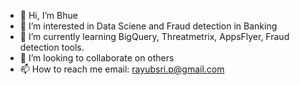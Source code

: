 - 👋 Hi, I’m Bhue
- 👀 I’m interested in Data Sciene and Fraud detection in Banking
- 🌱 I’m currently learning BigQuery, Threatmetrix, AppsFlyer, Fraud detection tools.
- 💞️ I’m looking to collaborate on others 
- 📫 How to reach me email: rayubsri.p@gmail.com

<!---
Bhue/Bhue is a ✨ special ✨ repository because its `README.md` (this file) appears on your GitHub profile.
You can click the Preview link to take a look at your changes.
--->
